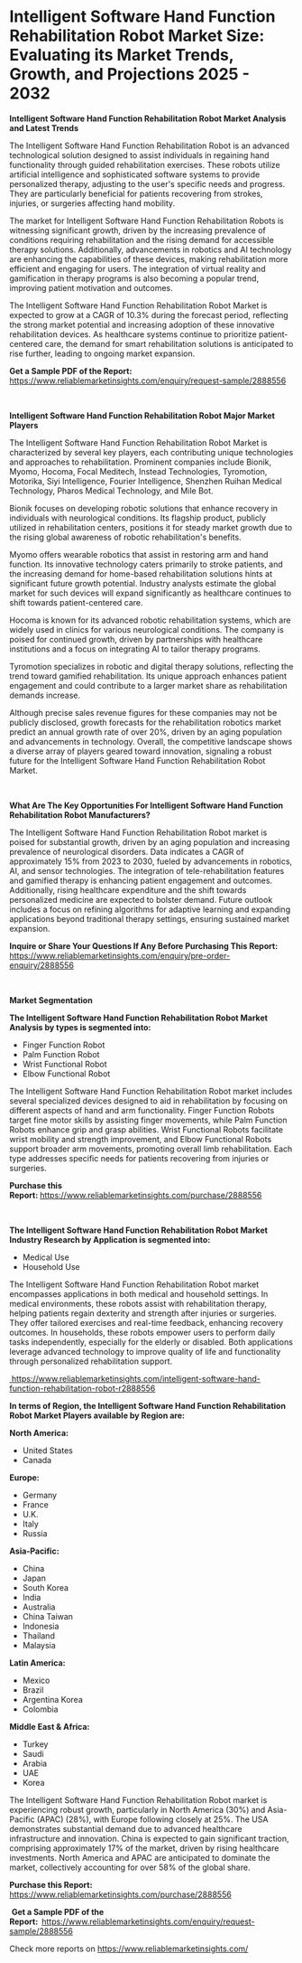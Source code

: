 <p><h1>Intelligent Software Hand Function Rehabilitation Robot Market Size: Evaluating its Market Trends, Growth, and Projections 2025 - 2032</h1></p><p><strong>Intelligent Software Hand Function Rehabilitation Robot Market Analysis and Latest Trends</strong></p>
<p><p>The Intelligent Software Hand Function Rehabilitation Robot is an advanced technological solution designed to assist individuals in regaining hand functionality through guided rehabilitation exercises. These robots utilize artificial intelligence and sophisticated software systems to provide personalized therapy, adjusting to the user's specific needs and progress. They are particularly beneficial for patients recovering from strokes, injuries, or surgeries affecting hand mobility.</p><p>The market for Intelligent Software Hand Function Rehabilitation Robots is witnessing significant growth, driven by the increasing prevalence of conditions requiring rehabilitation and the rising demand for accessible therapy solutions. Additionally, advancements in robotics and AI technology are enhancing the capabilities of these devices, making rehabilitation more efficient and engaging for users. The integration of virtual reality and gamification in therapy programs is also becoming a popular trend, improving patient motivation and outcomes.</p><p>The Intelligent Software Hand Function Rehabilitation Robot Market is expected to grow at a CAGR of 10.3% during the forecast period, reflecting the strong market potential and increasing adoption of these innovative rehabilitation devices. As healthcare systems continue to prioritize patient-centered care, the demand for smart rehabilitation solutions is anticipated to rise further, leading to ongoing market expansion.</p></p>
<p><strong>Get a Sample PDF of the Report:&nbsp;</strong> <a href="https://www.reliablemarketinsights.com/enquiry/request-sample/2888556?utm_campaign=2514&utm_medium=2&utm_source=Github&utm_content=ia&utm_term=14032025&utm_id=intelligent-software-hand-function-rehabilitation-robot">https://www.reliablemarketinsights.com/enquiry/request-sample/2888556</a></p>
<p>&nbsp;</p>
<p><strong>Intelligent Software Hand Function Rehabilitation Robot Major Market Players</strong></p>
<p><p>The Intelligent Software Hand Function Rehabilitation Robot Market is characterized by several key players, each contributing unique technologies and approaches to rehabilitation. Prominent companies include Bionik, Myomo, Hocoma, Focal Meditech, Instead Technologies, Tyromotion, Motorika, Siyi Intelligence, Fourier Intelligence, Shenzhen Ruihan Medical Technology, Pharos Medical Technology, and Mile Bot.</p><p>Bionik focuses on developing robotic solutions that enhance recovery in individuals with neurological conditions. Its flagship product, publicly utilized in rehabilitation centers, positions it for steady market growth due to the rising global awareness of robotic rehabilitation's benefits.</p><p>Myomo offers wearable robotics that assist in restoring arm and hand function. Its innovative technology caters primarily to stroke patients, and the increasing demand for home-based rehabilitation solutions hints at significant future growth potential. Industry analysts estimate the global market for such devices will expand significantly as healthcare continues to shift towards patient-centered care.</p><p>Hocoma is known for its advanced robotic rehabilitation systems, which are widely used in clinics for various neurological conditions. The company is poised for continued growth, driven by partnerships with healthcare institutions and a focus on integrating AI to tailor therapy programs.</p><p>Tyromotion specializes in robotic and digital therapy solutions, reflecting the trend toward gamified rehabilitation. Its unique approach enhances patient engagement and could contribute to a larger market share as rehabilitation demands increase.</p><p>Although precise sales revenue figures for these companies may not be publicly disclosed, growth forecasts for the rehabilitation robotics market predict an annual growth rate of over 20%, driven by an aging population and advancements in technology. Overall, the competitive landscape shows a diverse array of players geared toward innovation, signaling a robust future for the Intelligent Software Hand Function Rehabilitation Robot Market.</p></p>
<p>&nbsp;</p>
<p><strong>What Are The Key Opportunities For Intelligent Software Hand Function Rehabilitation Robot Manufacturers?</strong></p>
<p><p>The Intelligent Software Hand Function Rehabilitation Robot market is poised for substantial growth, driven by an aging population and increasing prevalence of neurological disorders. Data indicates a CAGR of approximately 15% from 2023 to 2030, fueled by advancements in robotics, AI, and sensor technologies. The integration of tele-rehabilitation features and gamified therapy is enhancing patient engagement and outcomes. Additionally, rising healthcare expenditure and the shift towards personalized medicine are expected to bolster demand. Future outlook includes a focus on refining algorithms for adaptive learning and expanding applications beyond traditional therapy settings, ensuring sustained market expansion.</p></p>
<p><strong>Inquire or Share Your Questions If Any Before Purchasing This Report:</strong> <a href="https://www.reliablemarketinsights.com/enquiry/pre-order-enquiry/2888556?utm_campaign=2514&utm_medium=2&utm_source=Github&utm_content=ia&utm_term=14032025&utm_id=intelligent-software-hand-function-rehabilitation-robot">https://www.reliablemarketinsights.com/enquiry/pre-order-enquiry/2888556</a></p>
<p>&nbsp;</p>
<p><strong>Market Segmentation</strong></p>
<p><strong>The Intelligent Software Hand Function Rehabilitation Robot Market Analysis by types is segmented into:</strong></p>
<p><ul><li>Finger Function Robot</li><li>Palm Function Robot</li><li>Wrist Functional Robot</li><li>Elbow Functional Robot</li></ul></p>
<p><p>The Intelligent Software Hand Function Rehabilitation Robot market includes several specialized devices designed to aid in rehabilitation by focusing on different aspects of hand and arm functionality. Finger Function Robots target fine motor skills by assisting finger movements, while Palm Function Robots enhance grip and grasp abilities. Wrist Functional Robots facilitate wrist mobility and strength improvement, and Elbow Functional Robots support broader arm movements, promoting overall limb rehabilitation. Each type addresses specific needs for patients recovering from injuries or surgeries.</p></p>
<p><strong>Purchase this Report:&nbsp;</strong><a href="https://www.reliablemarketinsights.com/purchase/2888556?utm_campaign=2514&utm_medium=2&utm_source=Github&utm_content=ia&utm_term=14032025&utm_id=intelligent-software-hand-function-rehabilitation-robot">https://www.reliablemarketinsights.com/purchase/2888556</a></p>
<p>&nbsp;</p>
<p><strong>The Intelligent Software Hand Function Rehabilitation Robot Market Industry Research by Application is segmented into:</strong></p>
<p><ul><li>Medical Use</li><li>Household Use</li></ul></p>
<p><p>The Intelligent Software Hand Function Rehabilitation Robot market encompasses applications in both medical and household settings. In medical environments, these robots assist with rehabilitation therapy, helping patients regain dexterity and strength after injuries or surgeries. They offer tailored exercises and real-time feedback, enhancing recovery outcomes. In households, these robots empower users to perform daily tasks independently, especially for the elderly or disabled. Both applications leverage advanced technology to improve quality of life and functionality through personalized rehabilitation support.</p></p>
<p><a href="https://www.reliablemarketinsights.com/intelligent-software-hand-function-rehabilitation-robot-r2888556?utm_campaign=2514&utm_medium=2&utm_source=Github&utm_content=ia&utm_term=14032025&utm_id=intelligent-software-hand-function-rehabilitation-robot">&nbsp;https://www.reliablemarketinsights.com/intelligent-software-hand-function-rehabilitation-robot-r2888556</a></p>
<p><strong>In terms of Region, the Intelligent Software Hand Function Rehabilitation Robot Market Players available by Region are:</strong></p>
<p>
    <p> <strong> North America: </strong>
        <ul>
            <li>United States</li>
            <li>Canada</li>
        </ul>
        </p> 
    <p> <strong> Europe: </strong>
        <ul>
            <li>Germany</li>
            <li>France</li>
            <li>U.K.</li>
            <li>Italy</li>
            <li>Russia</li>
        </ul>
        </p> 
    <p> <strong> Asia-Pacific: </strong>
        <ul>
            <li>China</li>
            <li>Japan</li>
            <li>South Korea</li>
            <li>India</li>
            <li>Australia</li>
            <li>China Taiwan</li>
            <li>Indonesia</li>
            <li>Thailand</li>
            <li>Malaysia</li>
        </ul>
        </p> 
    <p> <strong> Latin America: </strong>
        <ul>
            <li>Mexico</li>
            <li>Brazil</li>
            <li>Argentina Korea</li>
            <li>Colombia</li>
        </ul>
        </p> 
    <p> <strong> Middle East & Africa: </strong>
        <ul>
            <li>Turkey</li>
            <li>Saudi</li>
            <li>Arabia</li>
            <li>UAE</li>
            <li>Korea</li>
        </ul>
    </p>
    </p>
<p><p>The Intelligent Software Hand Function Rehabilitation Robot market is experiencing robust growth, particularly in North America (30%) and Asia-Pacific (APAC) (28%), with Europe following closely at 25%. The USA demonstrates substantial demand due to advanced healthcare infrastructure and innovation. China is expected to gain significant traction, comprising approximately 17% of the market, driven by rising healthcare investments. North America and APAC are anticipated to dominate the market, collectively accounting for over 58% of the global share.</p></p>
<p><strong>Purchase this Report: </strong><a href="https://www.reliablemarketinsights.com/purchase/2888556?utm_campaign=2514&utm_medium=2&utm_source=Github&utm_content=ia&utm_term=14032025&utm_id=intelligent-software-hand-function-rehabilitation-robot">https://www.reliablemarketinsights.com/purchase/2888556</a></p>
<p>&nbsp;<strong>Get a Sample PDF of the Report:&nbsp;&nbsp;</strong><a href="https://www.reliablemarketinsights.com/enquiry/request-sample/2888556?utm_campaign=2514&utm_medium=2&utm_source=Github&utm_content=ia&utm_term=14032025&utm_id=intelligent-software-hand-function-rehabilitation-robot">https://www.reliablemarketinsights.com/enquiry/request-sample/2888556</a></p>
<p><strong></strong></p>
<p>Check more reports on <a href="https://www.reliablemarketinsights.com/?utm_campaign=2514&utm_medium=2&utm_source=Github&utm_content=ia&utm_term=14032025&utm_id=intelligent-software-hand-function-rehabilitation-robot">https://www.reliablemarketinsights.com/</a></p>